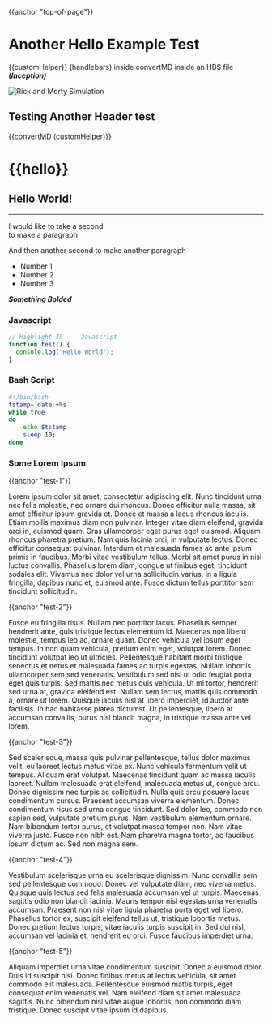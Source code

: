 {{anchor "top-of-page"}}

# Another Hello Example Test

{{customHelper}} (handlebars) inside convertMD inside an HBS file **_(Inception)_**

![Rick and Morty Simulation](/imgs/simulation.jpg)

## Testing Another Header test

{{convertMD (customHelper)}}

<h1>{{hello}}</h1>

## Hello World!

---

I would like to take a second <br>
to make a paragraph

And then another second to make another paragraph

- Number 1
- Number 2
- Number 3

**_Something Bolded_**

### Javascript

```javascript
// Highlight JS --- Javascript
function test() {
  console.log("Hello World");
}
```

### Bash Script

```bash
#!/bin/bash
tstamp=`date +%s`
while true
do
    echo $tstamp
    sleep 10;
done
```

### Some Lorem Ipsum

{{anchor "test-1"}}

Lorem ipsum dolor sit amet, consectetur adipiscing elit. Nunc tincidunt urna
nec felis molestie, nec ornare dui rhoncus. Donec efficitur nulla massa, sit
amet efficitur ipsum gravida et. Donec et massa a lacus rhoncus iaculis.
Etiam mollis maximus diam non pulvinar. Integer vitae diam eleifend, gravida
orci in, euismod quam. Cras ullamcorper eget purus eget euismod. Aliquam
rhoncus pharetra pretium. Nam quis lacinia orci, in vulputate lectus. Donec
efficitur consequat pulvinar. Interdum et malesuada fames ac ante ipsum
primis in faucibus. Morbi vitae vestibulum tellus. Morbi sit amet purus in
nisl luctus convallis. Phasellus lorem diam, congue ut finibus eget,
tincidunt sodales elit. Vivamus nec dolor vel urna sollicitudin varius. In a
ligula fringilla, dapibus nunc et, euismod ante. Fusce dictum tellus
porttitor sem tincidunt sollicitudin.

{{anchor "test-2"}}

Fusce eu fringilla risus. Nullam nec porttitor lacus. Phasellus semper
hendrerit ante, quis tristique lectus elementum id. Maecenas non libero
molestie, tempus leo ac, ornare quam. Donec vehicula vel ipsum eget tempus.
In non quam vehicula, pretium enim eget, volutpat lorem. Donec tincidunt
volutpat leo ut ultricies. Pellentesque habitant morbi tristique senectus et
netus et malesuada fames ac turpis egestas. Nullam lobortis ullamcorper sem
sed venenatis. Vestibulum sed nisl ut odio feugiat porta eget quis turpis.
Sed mattis nec metus quis vehicula. Ut mi tortor, hendrerit sed urna at,
gravida eleifend est. Nullam sem lectus, mattis quis commodo a, ornare ut
lorem. Quisque iaculis nisl at libero imperdiet, id auctor ante facilisis.
In hac habitasse platea dictumst. Ut pellentesque, libero at accumsan
convallis, purus nisi blandit magna, in tristique massa ante vel lorem.

{{anchor "test-3"}}

Sed scelerisque, massa quis pulvinar pellentesque, tellus dolor maximus
velit, eu laoreet lectus metus vitae ex. Nunc vehicula fermentum velit ut
tempus. Aliquam erat volutpat. Maecenas tincidunt quam ac massa iaculis
laoreet. Nullam malesuada erat eleifend, malesuada metus ut, congue arcu.
Donec dignissim nec turpis ac sollicitudin. Nulla quis arcu posuere lacus
condimentum cursus. Praesent accumsan viverra elementum. Donec condimentum
risus sed urna congue tincidunt. Sed dolor leo, commodo non sapien sed,
vulputate pretium purus. Nam vestibulum elementum ornare. Nam bibendum
tortor purus, et volutpat massa tempor non. Nam vitae viverra justo. Fusce
non nibh est. Nam pharetra magna tortor, ac faucibus ipsum dictum ac. Sed
non magna sem.

{{anchor "test-4"}}

Vestibulum scelerisque urna eu scelerisque dignissim. Nunc convallis sem sed
pellentesque commodo. Donec vel vulputate diam, nec viverra metus. Quisque
quis lectus sed felis malesuada accumsan vel ut turpis. Maecenas sagittis
odio non blandit lacinia. Mauris tempor nisl egestas urna venenatis
accumsan. Praesent non nisl vitae ligula pharetra porta eget vel libero.
Phasellus tortor ex, suscipit eleifend tellus ut, tristique lobortis metus.
Donec pretium lectus turpis, vitae iaculis turpis suscipit in. Sed dui nisl,
accumsan vel lacinia et, hendrerit eu orci. Fusce faucibus imperdiet urna.

{{anchor "test-5"}}

Aliquam imperdiet urna vitae condimentum suscipit. Donec a euismod dolor.
Duis id suscipit nisi. Donec finibus metus at lectus vehicula, sit amet
commodo elit malesuada. Pellentesque euismod mattis turpis, eget consequat
enim venenatis vel. Nam eleifend diam sit amet malesuada sagittis. Nunc
bibendum nisl vitae augue lobortis, non commodo diam tristique. Donec
suscipit vitae ipsum id dapibus.
